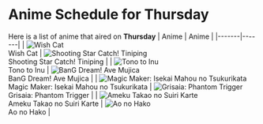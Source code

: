 # Anime Schedule for Thursday
Here is a list of anime that aired on **Thursday** 
| Anime | Anime |
|-------|-------|
| ![Wish Cat](https://cdn.myanimelist.net/images/anime/1850/145583.webp)<br>Wish Cat | ![Shooting Star Catch! Tiniping](https://cdn.myanimelist.net/images/anime/1583/145688.webp)<br>Shooting Star Catch! Tiniping |
| ![Tono to Inu](https://cdn.myanimelist.net/images/anime/1614/147192.webp)<br>Tono to Inu | ![BanG Dream! Ave Mujica](https://cdn.myanimelist.net/images/anime/1391/146762.webp)<br>BanG Dream! Ave Mujica |
| ![Magic Maker: Isekai Mahou no Tsukurikata](https://cdn.myanimelist.net/images/anime/1802/146725.webp)<br>Magic Maker: Isekai Mahou no Tsukurikata | ![Grisaia: Phantom Trigger](https://cdn.myanimelist.net/images/anime/1319/142188.webp)<br>Grisaia: Phantom Trigger |
| ![Ameku Takao no Suiri Karte](https://cdn.myanimelist.net/images/anime/1096/147327.webp)<br>Ameku Takao no Suiri Karte | ![Ao no Hako](https://cdn.myanimelist.net/images/anime/1496/147108.webp)<br>Ao no Hako |
